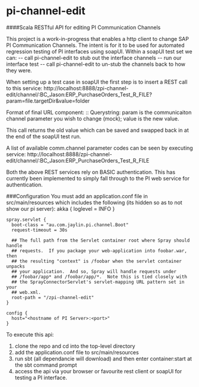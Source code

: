 pi-channel-edit
===============

####Scala RESTful API for editing PI Communication Channels

This project is a work-in-progress that enables a http client to change SAP PI Communication Channels. The intent is for it to be used for automated regression testing of PI interfaces using soapUI.
Within a soapUI test set we can:
-- call pi-channel-edit to stub out the interface channels
-- run our interface test
-- call pi-channel-edit to un-stub the channels back to how they were.

When setting up a test case in soapUI the first step is to insert a REST call to this service:
    http://localhost:8888/zpi-channel-edit/channel/:BC_Jason:ERP_PurchaseOrders_Test_R_FILE?param=file.targetDir&value=folder

Format of final URL component: <Party>:<Component>:<ChannelID>
Querystring: param is the communicaiton channel parameter you wish to change (mock); value is the new value.

This call returns the old value which can be saved and swapped back in at the end of the soapUI test run.

A list of available comm.channel parameter codes can be seen by executing service:
    http://localhost:8888/zpi-channel-edit/channel/:BC_Jason:ERP_PurchaseOrders_Test_R_FILE

Both the above REST services rely on BASIC authentication. This has currently been implemented to simply fall through to the PI web service for authentication.

###Configuration
You must add an application.conf file in src/main/resources which includes the following (its hidden so as to not show our pi server):
    akka {
      loglevel = INFO
    }
    
    spray.servlet {
      boot-class = "au.com.jaylin.pi.channel.Boot"
      request-timeout = 30s
      
      ## The full path from the Servlet container root where Spray should handle
      ## requests.  If you package your web-application into foobar.war, then
      ## the resulting "context" is /foobar when the servlet container unpacks
      ## your application.  And so, Spray will handle requests under
      ## /foobar/app* and /foobar/app/*.  Note this is tied closely with
      ## the SprayConnectorServlet's servlet-mapping URL pattern set in your
      ## web.xml.
      root-path = "/zpi-channel-edit"
    }
    
    config {
      host="<hostname of PI Server>:<port>"
    }

To execute this api:
1. clone the repo and cd into the top-level directory
2. add the application.conf file to src/main/resources
3. run sbt (all dependancie will download) and then enter container:start at the sbt command prompt
4. access the api via your browser or favourite rest client or soapUI for testing a PI interface.

